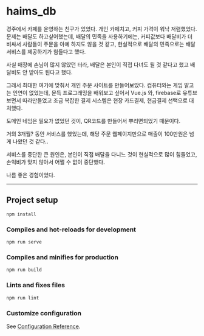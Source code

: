 # haims_db
경주에서 카페를 운영하는 친구가 있었다.
개인 카페치고, 커피 가격이 워낙 저렴했었다.
문제는 배달도 하고싶어했는데, 배달의 민족을 사용하기에는, 커피값보다 배달비가 더 비싸서
사람들이 주문을 아예 하지도 않을 것 같고, 현실적으로 배달의 민족으로는
배달 서비스를 제공하기가 힘들다고 했다.

사실 매장에 손님이 많지 않았던 터라, 배달은 본인이 직접 다녀도 될 것 같다고 했고
배달비도 안 받아도 된다고 했다.

그래서 최대한 여기에 맞춰서 개인 주문 사이트를 만들어보았다.
컴퓨터와는 게임 말고는 인연이 없었는데, 문득 프로그래밍을 배워보고 싶어서
Vue.js 와, firebase로 유튜브 보면서 따라만들었고
조금 복잡한 결제 시스템은 현장 카드결제, 현금결제 선택으로 대처했다.

도메인 네임은 필요가 없었던 것이, QR코드를 만들어서 뿌리면되었기 때문이다.

거의 3개월? 동안 서비스를 했었는데,
해당 주문 웹페이지만으로 매출이 100만원은 넘게 나왔던 것 같다..

서비스를 중단한 큰 원인은, 본인이 직접 배달을 다니느 것이 현실적으로 많이 힘들었고,
손익비가 맞지 않아서 어쩔 수 없이 중단했다.


나름 좋은 경험이었다.




---
## Project setup
```
npm install
```

### Compiles and hot-reloads for development
```
npm run serve
```

### Compiles and minifies for production
```
npm run build
```

### Lints and fixes files
```
npm run lint
```

### Customize configuration
See [Configuration Reference](https://cli.vuejs.org/config/).
